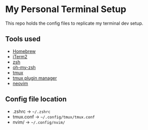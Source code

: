# My Personal Terminal Setup
This repo holds the config files to replicate my terminal dev setup.

## Tools used
- [Homebrew](https://brew.sh/)
- [iTerm2](https://iterm2.com/)
- [zsh](https://www.zsh.org/)
- [oh-my-zsh](https://ohmyz.sh/)
- [tmux](https://github.com/tmux/tmux/wiki)
- [tmux plugin manager](https://github.com/tmux-plugins/tpm/)
- [neovim](https://neovim.io/)

## Config file location
- .zshrc -> `~/.zshrc`
- tmux.conf -> `~/.config/tmux/tmux.conf`
- nvim/ -> `~/.config/nvim/`
